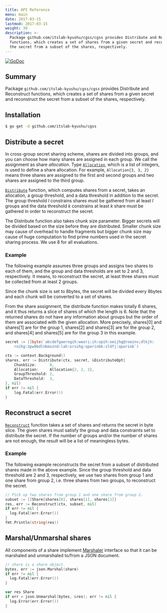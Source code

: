 ```yaml
---
title: API Reference
menu: main
date: 2017-03-15
lastmod: 2017-03-15
weight: 30
description: >-
  Package github.com/itslab-kyushu/cgss/cgss provides Distribute and Reconstruct
  functions, which creates a set of shares from a given secret and reconstruct
  the secret from a subset of the shares, respectively.
---
```

[![GoDoc](https://godoc.org/github.com/itslab-kyushu/cgss/cgss?status.svg)](https://godoc.org/github.com/itslab-kyushu/cgss/cgss)

## Summary
Package `github.com/itslab-kyushu/cgss/cgss` provides Distribute and Reconstruct
functions, which creates a set of shares from a given secret and reconstruct
the secret from a subset of the shares, respectively.

## Installation
```sh
$ go get -d github.com/itslab-kyushu/cgss
```

## Distribute a secret
In cross-group secret sharing scheme, shares are divided into groups,
and you can choose how many shares are assigned in each group.
We call the assignment as share *allocation*.
Type [`Allocation`](https://godoc.org/github.com/itslab-kyushu/cgss/cgss#Allocation),
which is a list of integers, is used to define a share allocation.
For example, `Allocation{3, 3, 2}` means three shares are assigned to the first
and second groups and two shares are assigned to the third group.

[`Distribute`](https://godoc.org/github.com/itslab-kyushu/cgss/cgss#Distribute)
function, which computes shares from a secret, takes an allocation,
a group threshold, and a data threshold in addition to the secret.
The group threshold *l* constrains shares must be gathered from at least *l*
groups
and the data threshold *k* constrains at least *k* share must be gathered
in order to reconstruct the secret.

The Distribute function also takes chunk size parameter.
Bigger secrets will be divided based on the size before they are distributed.
Smaller chunk size may cause of overhead to handle fragments but
bigger chunk size may cause of huge computation to find prime numbers used in
the secret sharing process.
We use 8 for all evaluations.

### Example
The following example assumes three groups and assigns two shares to
each of them, and the group and data thresholds are set to 2 and 3,
respectively. It means, to reconstruct the secret, at least three shares must
be collected from at least 2 groups.

Since the chunk size is set to 8bytes, the secret will be divided every
8bytes and each chunk will be converted to a set of shares.

From the share assignment, the distribute function makes totally 6 shares,
and it thus returns a slice of shares of which the length is 6.
Note that the returned shares do not have any information about groups but
the order of them are associated with the given allocation.
More precisely, shares[0] and shares[1] are for the group 1, shares[2] and
shares[3] are for the group 2, and shares[4] and shares[5] are for the
group 3 in this example.

```go
secret := []byte(`abcdefgaerogih:weori:ih:opih:oeijhg@roeinv;dlkjh:
	roihg:3pw9bdlnbmxznd:lah:orsihg:operinbk:sldfj:aporinb`)

ctx := context.Background()
shares, err := Distribute(ctx, secret, &DistributeOpt{
	ChunkSize:      8,
	Allocation:     Allocation{2, 2, 2},
	GroupThreshold: 2,
	DataThreshold:  3,
}, nil)
if err != nil {
	log.Fatal(err.Error())
}
```

## Reconstruct a secret
[`Reconstruct`](https://godoc.org/github.com/itslab-kyushu/cgss/cgss#Reconstruct)
function takes a set of shares and returns the secret in byte slice.
The given shares must satisfy the group and data constraints set to
distribute the secret.
If the number of groups and/or the number of shares are not enough, the result
will be a list of meaningless bytes.

### Example
The following example reconstructs the secret from a subset of distributed
shares made in the above example.
Since the group threshold and data threshold are 2 and 3, respectively,
we use two shares from group 1 and one share from group 2, i.e. three shares
from two groups, to reconstruct the secret.

```go
// Pick up two shares from group 1 and one share from group 2.
subset := []Share{shares[0], shares[1], shares[2]}
res, err := Reconstruct(ctx, subset, nil)
if err != nil {
  log.Fatal(err.Error())
}
fmt.Println(string(res))
```

## Marshal/Unmarshal shares
All components of a share implement
[Marshaler](https://golang.org/pkg/encoding/json/#Marshaler)
interface so that it can be marshaled and unmarshaled to/from a JSON document.

```go
// share is a share object.
bytes, err := json.Marshal(share)
if err != nil {
  log.Fatal(err.Error())
}

var res Share
if err = json.Unmarshal(bytes, &res); err != nil {
  log.Error(err.Error())
}
```
